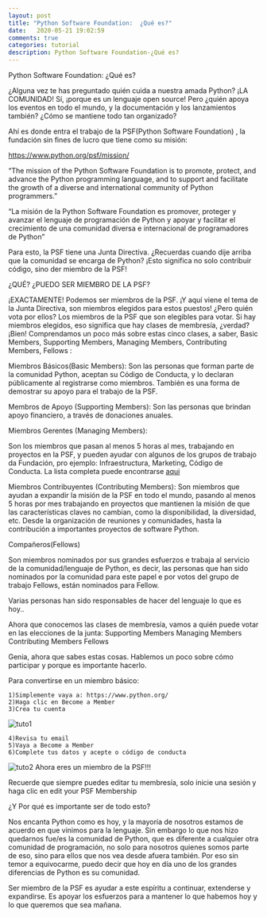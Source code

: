 ```yaml
---
layout: post
title: "Python Software Foundation:  ¿Qué es?"
date:   2020-05-21 19:02:59
comments: true
categories: tutorial
description: Python Software Foundation-¿Qué es?
---
```


Python Software Foundation:  ¿Qué es?

¿Alguna vez te has preguntado quién cuida a nuestra amada Python? ¡LA COMUNIDAD! Sí, ¡porque es un lenguaje open source! Pero ¿quién apoya los eventos en todo el mundo, y la documentación y los lanzamientos también?  ¿Cómo se mantiene todo tan organizado?

Ahí es donde entra el trabajo de la PSF(Python Software Foundation) , la fundación sin fines de lucro que tiene como su misión:

https://www.python.org/psf/mission/

“The mission of the Python Software Foundation is to promote, protect, and advance the Python programming language, and to support and facilitate the growth of a diverse and international community of Python programmers.”

“La misión de la Python Software Foundation es promover, proteger y avanzar el lenguaje de programación de Python y apoyar y facilitar el crecimiento de una comunidad diversa e internacional de programadores de Python”

Para esto, la PSF tiene una Junta Directiva. ¿Recuerdas cuando dije arriba que la comunidad se encarga de Python? ¡Esto significa no solo contribuir código, sino der miembro de la PSF!

¿QUÉ? ¿PUEDO SER MIEMBRO DE LA PSF?

¡EXACTAMENTE! Podemos ser miembros de la PSF. ¡Y aquí viene el tema de la Junta Directiva, son miembros elegidos para estos puestos! ¿Pero quién vota por ellos? Los miembros de la PSF que son elegibles para votar. Si hay miembros elegidos, eso significa que hay clases de membresía, ¿verdad? ¡Bien! Comprendamos un poco más sobre estas cinco clases, a saber, Basic Members, Supporting Members, Managing Members, Contributing Members, Fellows :

Miembros Básicos(Basic Members):
Son las personas que forman parte de la comunidad Python, aceptan su Código de Conducta, y lo declaran públicamente al registrarse como miembros. También es una forma de demostrar su apoyo para el trabajo de la PSF.


Membros de Apoyo (Supporting Members):
Son las personas que brindan apoyo financiero, a través de donaciones anuales.

Miembros Gerentes (Managing Members):

Son los miembros que pasan al menos 5 horas al mes, trabajando en proyectos en la PSF, y pueden ayudar con algunos de los grupos de trabajo da Fundación, pro ejemplo: Infraestructura, Marketing, Código de Conducta.  La lista completa puede encontrarse [aqui](https://www.python.org/psf/committees/)

Miembros Contribuyentes (Contributing Members):
Son miembros que ayudan a expandir la misión de la PSF en todo el mundo, pasando al menos 5 horas por mes trabajando en proyectos que mantienen la misión de que las características claves no cambian, como la disponibilidad, la diversidad, etc.  Desde la organización de reuniones y comunidades, hasta la contribución a importantes proyectos de software Python.

Compañeros(Fellows)

Son miembros nominados por sus grandes esfuerzos e trabaja al servicio de la comunidad/lenguaje de Python, es decir, las personas que han sido nominados por la comunidad para este papel e por votos del grupo de trabajo Fellows, están nominados para Fellow.

Varias personas han sido responsables de hacer del lenguaje lo que es hoy..

Ahora que conocemos las clases de membresía, vamos a quién puede votar en las elecciones de la junta:
Supporting Members
Managing Members
Contributing Members
Fellows

Genia, ahora que sabes estas cosas. Hablemos un poco sobre cómo participar y porque es importante hacerlo.

Para convertirse en un miembro básico:

    1)Simplemente vaya a: https://www.python.org/
    2)Haga clic en Become a Member
    3)Crea tu cuenta

![tuto1](..assets\video\criando_continha_2.gif)
    
    4)Revisa tu email
    5)Vaya a Become a Member
    6)Complete tus datos y acepte o código de conducta

![tuto2](..assets\video\edicao_membresia.gif)
Ahora eres un miembro de la PSF!!!

Recuerde que siempre puedes editar tu membresía, solo inicie una sesión y haga clic en edit your PSF Membership

¿Y Por qué es importante ser de todo esto?

Nos encanta Python como es hoy, y la mayoría de nosotros estamos de acuerdo en que vinimos para la lenguaje. Sin embargo lo que nos hizo quedarnos fue/es la comunidad de Python, que es diferente a cualquier otra comunidad de programación, no solo para nosotros quienes somos parte de eso, sino para ellos que nos vea desde afuera también. Por eso sin temor a equivocarme, puedo decir que hoy en día uno de los grandes diferencias de Python es su comunidad.

Ser miembro de la PSF es ayudar a este espíritu a continuar, extenderse y expandirse. Es apoyar los esfuerzos para a mantener lo que habemos hoy y lo que queremos que sea mañana.
